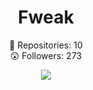 <h1 align="center"> Fweak </h1>
<p align="center">
  📝  Repositories: 10<br>
  😲  Followers: 273<br>
</p>

<p align="center">
 <img src="https://spotify-github-profile.vercel.app/api/view?uid=sbnh29wynv64zny3f7a6t7feo&cover_image=true&theme=novatorem&bar_color=000000&bar_color_cover=false"/>
</p>